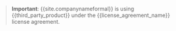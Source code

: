 > **Important**: {{site.companynameformal}} is using {{third_party_product}} under the {{license_agreement_name}} license agreement.